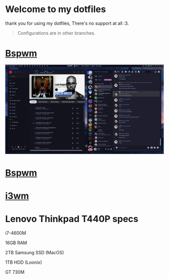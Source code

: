 # Welcome to my dotfiles

thank you for using my dotfiles, There's no support at all :3.

>Configurations are in other branches.

# [Bspwm](https://github.com/Fluffyzwz/dotfiles/tree/bspwm)
![bspwm](./images/iy0yo4jm.png)

# [Bspwm](https://github.com/Fluffyzwz/dotfiles/tree/i3wm)
# [i3wm](https://github.com/Fluffyzwz/dotfiles/tree/i3wm)


# Lenovo Thinkpad T440P specs
i7-4600M

16GB RAM

2TB Samsung SSD (MacOS)

1TB HDD (Loonix)

GT 730M

